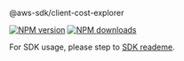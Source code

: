 @aws-sdk/client-cost-explorer

[![NPM version](https://img.shields.io/npm/v/@aws-sdk/client-cost-explorer/beta.svg)](https://www.npmjs.com/package/@aws-sdk/client-cost-explorer)
[![NPM downloads](https://img.shields.io/npm/dm/@aws-sdk/client-cost-explorer.svg)](https://www.npmjs.com/package/@aws-sdk/client-cost-explorer)

For SDK usage, please step to [SDK reademe](https://github.com/aws/aws-sdk-js-v3).
